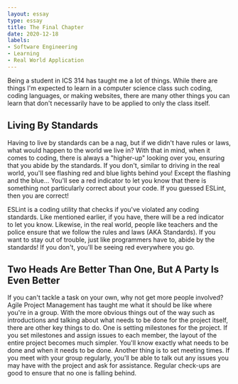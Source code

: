 ```yaml
---
layout: essay
type: essay
title: The Final Chapter
date: 2020-12-18
labels:
- Software Engineering
- Learning
- Real World Application
---
```


Being a student in ICS 314 has taught me a lot of things. While there are things I'm expected to learn in a computer science class such coding, coding languages, or making websites, there are many other things you can learn that don't necessarily have to be applied to only the class itself.

## Living By Standards

Having to live by standards can be a nag, but if we didn't have rules or laws, what would happen to the world we live in? With that in mind, when it comes to coding, there is always a "higher-up" looking over you, ensuring that you abide by the standards. If you don't, similar to driving in the real world, you'll see flashing red and blue lights behind you! Except the flashing and the blue... You'll see a red indicator to let you know that there is something not particularly correct about your code. If you guessed ESLint, then you are correct!

ESLint is a coding utility that checks if you've violated any coding standards. Like mentioned earlier, if you have, there will be a red indicator to let you know. Likewise, in the real world, people like teachers and the police ensure that we follow the rules and laws (AKA Standards). If you want to stay out of trouble, just like programmers have to, abide by the standards! If you don't, you'll be seeing red everywhere you go.

## Two Heads Are Better Than One, But A Party Is Even Better

If you can't tackle a task on your own, why not get more people involved? Agile Project Management has taught me what it should be like where you're in a group. With the more obvious things out of the way such as introductions and talking about what needs to be done for the project itself, there are other key things to do. One is setting milestones for the project. If you set milestones and assign issues to each member, the layout of the entire project becomes much simpler. You'll know exactly what needs to be done and when it needs to be done. Another thing is to set meeting times. If you meet with your group regularly, you'll be able to talk out any issues you may have with the project and ask for assistance. Regular check-ups are good to ensure that no one is falling behind.


